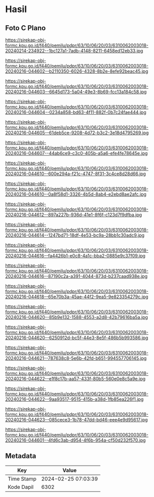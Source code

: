 # Hasil

## Foto C Plano

https://sirekap-obj-formc.kpu.go.id/f440/pemilu/pdpr/63/10/06/20/03/6310062003018-20240214-234922--1bc127a1-7adb-4148-8211-6458ed12eb33.jpg

https://sirekap-obj-formc.kpu.go.id/f440/pemilu/pdpr/63/10/06/20/03/6310062003018-20240216-044602--b2110350-6026-4328-8b2e-8efe92beac45.jpg

https://sirekap-obj-formc.kpu.go.id/f440/pemilu/pdpr/63/10/06/20/03/6310062003018-20240216-044603--6645d173-5a04-49e3-8b69-fcc13a184c58.jpg

https://sirekap-obj-formc.kpu.go.id/f440/pemilu/pdpr/63/10/06/20/03/6310062003018-20240216-044604--0234a858-bd63-4f11-882f-0b7c24fae444.jpg

https://sirekap-obj-formc.kpu.go.id/f440/pemilu/pdpr/63/10/06/20/03/6310062003018-20240216-044605--61deb5ce-9208-4d72-b3c2-3e18d4795269.jpg

https://sirekap-obj-formc.kpu.go.id/f440/pemilu/pdpr/63/10/06/20/03/6310062003018-20240216-044607--44ab6ce9-c3c0-405b-a5a6-efe4fe78645e.jpg

https://sirekap-obj-formc.kpu.go.id/f440/pemilu/pdpr/63/10/06/20/03/6310062003018-20240216-044610--600e294a-f21c-4747-8f31-3c4ce8d28d66.jpg

https://sirekap-obj-formc.kpu.go.id/f440/pemilu/pdpr/63/10/06/20/03/6310062003018-20240216-044610--0a8f58d1-3326-4b5d-8ab4-e2ebd8ae2afc.jpg

https://sirekap-obj-formc.kpu.go.id/f440/pemilu/pdpr/63/10/06/20/03/6310062003018-20240216-044612--897a227b-936d-41e1-8f6f-c123d7f9dfba.jpg

https://sirekap-obj-formc.kpu.go.id/f440/pemilu/pdpr/63/10/06/20/03/6310062003018-20240216-044614--1247bd71-18df-4e53-bc9a-28bb1c30adc9.jpg

https://sirekap-obj-formc.kpu.go.id/f440/pemilu/pdpr/63/10/06/20/03/6310062003018-20240216-044616--fa4426b1-e0c8-4a1c-bba2-0885e9c37f09.jpg

https://sirekap-obj-formc.kpu.go.id/f440/pemilu/pdpr/63/10/06/20/03/6310062003018-20240216-044616--87190c2a-a391-4044-873d-b237caad938e.jpg

https://sirekap-obj-formc.kpu.go.id/f440/pemilu/pdpr/63/10/06/20/03/6310062003018-20240216-044618--65e70b3a-45ae-44f2-9ea5-9e823354279c.jpg

https://sirekap-obj-formc.kpu.go.id/f440/pemilu/pdpr/63/10/06/20/03/6310062003018-20240216-044620--85b9e132-1588-4553-a2d8-42b79616ba5a.jpg

https://sirekap-obj-formc.kpu.go.id/f440/pemilu/pdpr/63/10/06/20/03/6310062003018-20240216-044620--6250912d-bc5f-44e3-8e5f-486b5b993586.jpg

https://sirekap-obj-formc.kpu.go.id/f440/pemilu/pdpr/63/10/06/20/03/6310062003018-20240216-044621--787638c8-5e6b-42fd-b651-994557706145.jpg

https://sirekap-obj-formc.kpu.go.id/f440/pemilu/pdpr/63/10/06/20/03/6310062003018-20240216-044622--e1f8c17b-aa57-433f-80b5-560e0e8c5a9e.jpg

https://sirekap-obj-formc.kpu.go.id/f440/pemilu/pdpr/63/10/06/20/03/6310062003018-20240216-044622--9aa93517-9515-415b-a38d-1fb85ea226f1.jpg

https://sirekap-obj-formc.kpu.go.id/f440/pemilu/pdpr/63/10/06/20/03/6310062003018-20240216-044623--085cece3-1b78-47dd-bd46-eee4e9d95617.jpg

https://sirekap-obj-formc.kpu.go.id/f440/pemilu/pdpr/63/10/06/20/03/6310062003018-20240216-044601--4fd6c3ab-d954-4f6b-954a-cf50d232f570.jpg


## Metadata

| Key        | Value               |
| ---------- | ------------------- |
| Time Stamp | 2024-02-25 07:03:39 |
| Kode Dapil | 6302                |



